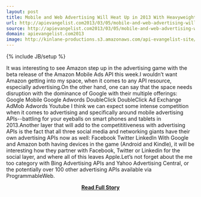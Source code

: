 ```yaml
---
layout: post
title: Mobile and Web Advertising Will Heat Up in 2013 With Heavyweight Advertising APIs
url: http://apievangelist.com2013/03/05/mobile-and-web-advertising-will-heat-up-in-2013-with-heavyweight-advertising-apis/
source: http://apievangelist.com2013/03/05/mobile-and-web-advertising-will-heat-up-in-2013-with-heavyweight-advertising-apis/
domain: apievangelist.com2013
image: http://kinlane-productions.s3.amazonaws.com/api-evangelist-site/blog/amazon-mobile-app-distribution-logo.png
---
```

{% include JB/setup %}<p>It was interesting to see Amazon step up in the advertising game with the beta release of the Amazon Mobile Ads API this week.I wouldn’t want Amazon getting into my space, when it comes to any API resource, especially advertising.On the other hand, one can say that the space needs disruption with the dominance of Google with their multiple offerings: Google Mobile Google Adwords DoubleClick DoubleClick Ad Exchange AdMob Adwords Youtube I think we can expect some intense competition when it comes to advertising and specifically around mobile advertising APIs--battling for your eyeballs on smart phones and tablets in 2013.Another layer that will add to the competititiveness with advertising APIs is the fact that all three social media and networking giants have their own advertising APIs now as well: Facebook Twitter LinkedIn With Google and Amazon both having devices in the game (Android and Kindle), it will be interesting how they partner with Facebook, Twitter or Linkedin for the social layer, and where all of this leaves Apple.Let’s not forget about the me too category with Bing Advertising APIs and Yahoo Advertising Central, or the potentially over 100 other advertising APIs available via ProgrammableWeb.</p>
<center><p><a href="http://apievangelist.com2013/03/05/mobile-and-web-advertising-will-heat-up-in-2013-with-heavyweight-advertising-apis/" style='padding:25px; font-sze:18px; font-weight: bold;'>Read Full Story</a></p></center>
